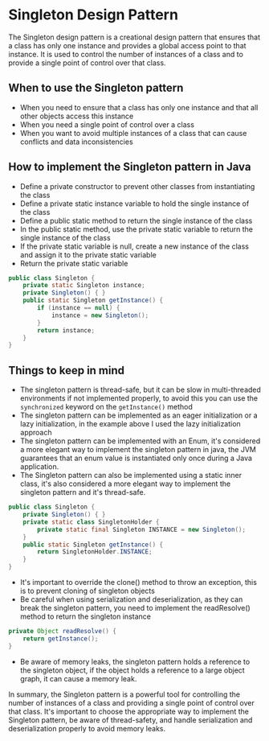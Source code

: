 # Singleton Design Pattern
The Singleton design pattern is a creational design pattern that ensures that a class has only one instance and provides a global access point to that instance. It is used to control the number of instances of a class and to provide a single point of control over that class.
## When to use the Singleton pattern
* When you need to ensure that a class has only one instance and that all other objects access this instance
* When you need a single point of control over a class
* When you want to avoid multiple instances of a class that can cause conflicts and data inconsistencies
## How to implement the Singleton pattern in Java
* Define a private constructor to prevent other classes from instantiating the class
* Define a private static instance variable to hold the single instance of the class
* Define a public static method to return the single instance of the class
* In the public static method, use the private static variable to return the single instance of the class
* If the private static variable is null, create a new instance of the class and assign it to the private static variable
* Return the private static variable
```java
public class Singleton {
    private static Singleton instance;
    private Singleton() { }
    public static Singleton getInstance() {
        if (instance == null) {
            instance = new Singleton();
        }
        return instance;
    }
}
```
## Things to keep in mind
* The singleton pattern is thread-safe, but it can be slow in multi-threaded environments if not implemented properly, to avoid this you can use the `synchronized` keyword on the `getInstance()` method
* The singleton pattern can be implemented as an eager initialization or a lazy initialization, in the example above I used the lazy initialization approach
* The singleton pattern can be implemented with an Enum, it's considered a more elegant way to implement the singleton pattern in java, the JVM guarantees that an enum value is instantiated only once during a Java application.
* The Singleton pattern can also be implemented using a static inner class, it's also considered a more elegant way to implement the singleton pattern and it's thread-safe.
```java
public class Singleton {
    private Singleton() { }
    private static class SingletonHolder {
        private static final Singleton INSTANCE = new Singleton();
    }
    public static Singleton getInstance() {
        return SingletonHolder.INSTANCE;
    }
}
```
* It's important to override the clone() method to throw an exception, this is to prevent cloning of singleton objects
* Be careful when using serialization and deserialization, as they can break the singleton pattern, you need to implement the readResolve() method to return the singleton instance
```java
private Object readResolve() {
    return getInstance();
}
```
* Be aware of memory leaks, the singleton pattern holds a reference to the singleton object, if the object holds a reference to a large object graph, it can cause a memory leak.

In summary, the Singleton pattern is a powerful tool for controlling the number of instances of a class and providing a single point of control over that class. It's important to choose the appropriate way to implement the Singleton pattern, be aware of thread-safety, and handle serialization and deserialization properly to avoid memory leaks.
